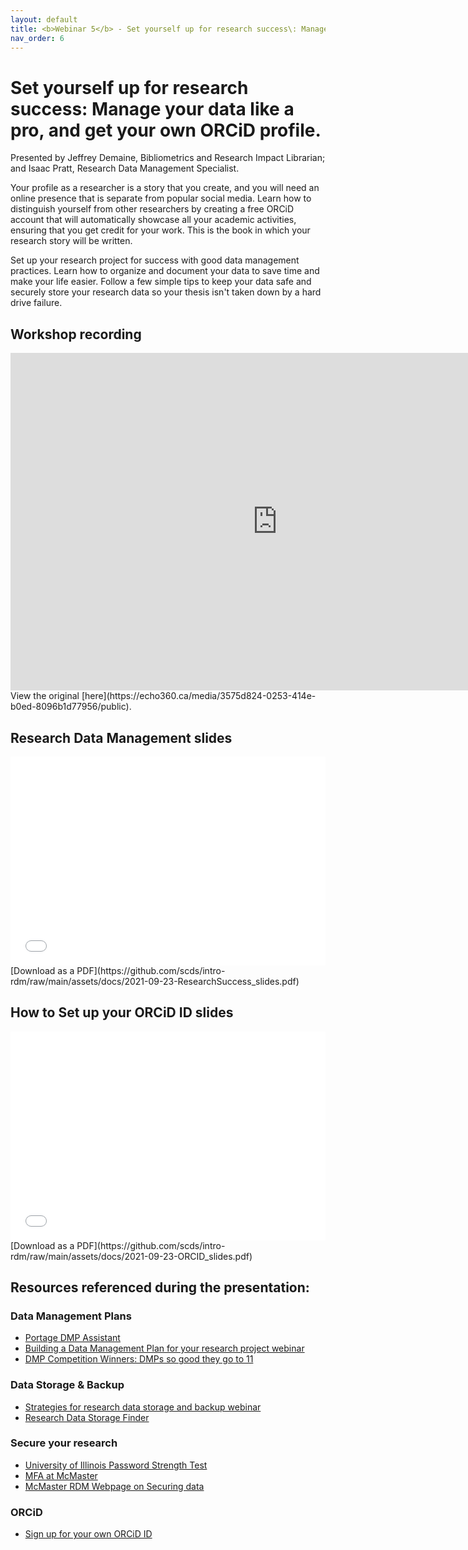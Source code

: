 ```yaml
---
layout: default
title: <b>Webinar 5</b> - Set yourself up for research success\: Manage your data like a pro, and get your own ORCiD profile.
nav_order: 6
---
```


# Set yourself up for research success: Manage your data like a pro, and get your own ORCiD profile.

Presented by Jeffrey Demaine, Bibliometrics and Research Impact Librarian; and Isaac Pratt, Research Data Management Specialist.

Your profile as a researcher is a story that you create, and you will need an online presence that is separate from popular social media. Learn how to distinguish yourself from other researchers by creating a free ORCiD account that will automatically showcase all your academic activities, ensuring that you get credit for your work. This is the book in which your research story will be written.

Set up your research project for success with good data management practices. Learn how to organize and document your data to save time and make your life easier. Follow a few simple tips to keep your data safe and securely store your research data so your thesis isn't taken down by a hard drive failure.

## Workshop recording
<iframe height="540" width="853" allowfullscreen frameborder=0 src="
https://echo360.ca/media/3575d824-0253-414e-b0ed-8096b1d77956/public"></iframe>
View the original [here](https://echo360.ca/media/3575d824-0253-414e-b0ed-8096b1d77956/public).

## Research Data Management slides
<div style="position:relative;padding-top:66.25%;">
<iframe src="//docs.google.com/viewer?url=https://github.com/scds/intro-rdm/raw/main/assets/docs/2021-09-23-ResearchSuccess_slides.pdf?dl=0&hl=en_US&embedded=true" class="gde-frame" style="position:absolute;top:0;left:0;width:100%;height:100%;border:none;" scrolling="no"></iframe>
</div>
[Download as a PDF](https://github.com/scds/intro-rdm/raw/main/assets/docs/2021-09-23-ResearchSuccess_slides.pdf)

## How to Set up your ORCiD ID slides
<div style="position:relative;padding-top:66.25%;">
<iframe src="//docs.google.com/viewer?url=https://github.com/scds/intro-rdm/raw/main/assets/docs/2021-09-23-ORCID_slides.pdf?dl=0&hl=en_US&embedded=true" class="gde-frame" style="position:absolute;top:0;left:0;width:100%;height:100%;border:none;" scrolling="no"></iframe>
</div>
[Download as a PDF](https://github.com/scds/intro-rdm/raw/main/assets/docs/2021-09-23-ORCID_slides.pdf)

## Resources referenced during the presentation:

### Data Management Plans
* [Portage DMP Assistant](assistant.portagenetwork.ca)
* [Building a Data Management Plan for your research project webinar](scds.github.io/intro-rdm/dmp)
* [DMP Competition Winners: DMPs so good they go to 11](https://blog.dmptool.org/2021/05/19/dmp-competition-winners-dmps-so-good-they-go-to-11/)

### Data Storage & Backup
* [Strategies for research data storage and backup webinar](https://scds.github.io/intro-rdm/storage.html)
* [Research Data Storage Finder](https://u.mcmaster.ca/storagefinder)

### Secure your research
* [University of Illinois Password Strength Test](https://www.uic.edu/apps/strong-password/)
* [MFA at McMaster](https://office365.mcmaster.ca/mfa/)
* [McMaster RDM Webpage on Securing data](https://library.mcmaster.ca/services/rdm#tab-secure-your-data)

### ORCiD
* [Sign up for your own ORCiD ID](https://orcid.org/register)
